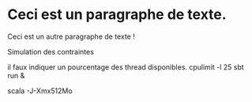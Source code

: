 <h1>Ceci est un paragraphe de texte.</h1>

<p>Ceci est un autre paragraphe de texte !</p>





Simulation des contraintes

il faux indiquer un pourcentage des thread disponibles.
cpulimit -l 25 sbt run &

scala -J-Xmx512Mo
